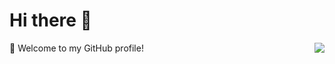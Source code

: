 # Hi there 👋

<img align="right" src="https://github-readme-stats.vercel.app/api?username=VinchanGit&show_icons=true&theme=dark&hide_title=true" />

🎉 Welcome to my GitHub profile!